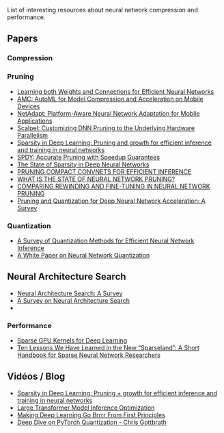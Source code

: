 List of interesting resources about neural network compression and performance.

## Papers

### Compression

### Pruning

- [Learning both Weights and Connections for Efficient
  Neural Networks](https://arxiv.org/pdf/1506.02626.pdf)
- [AMC: AutoML for Model Compression
  and Acceleration on Mobile Devices](https://arxiv.org/pdf/1802.03494.pdf)
- [NetAdapt: Platform-Aware Neural Network
  Adaptation for Mobile Applications](https://arxiv.org/pdf/1804.03230.pdf)
- [Scalpel: Customizing DNN Pruning to the Underlying
  Hardware Parallelism](https://cgi.luddy.indiana.edu/~lukefahr/papers/jiecaoyu_isca17.pdf)
- [Sparsity in Deep Learning: Pruning and growth for efficient inference and training in neural networks](https://dl.acm.org/doi/pdf/10.5555/3546258.3546499)
- [SPDY: Accurate Pruning with Speedup Guarantees](https://arxiv.org/pdf/2201.13096.pdf)
- [The State of Sparsity in Deep Neural Networks](https://arxiv.org/pdf/1902.09574.pdf)
- [PRUNING COMPACT CONVNETS FOR EFFICIENT INFERENCE](https://arxiv.org/pdf/2301.04502.pdf)
- [WHAT IS THE STATE OF NEURAL NETWORK PRUNING?](https://arxiv.org/pdf/2003.03033.pdf)
- [COMPARING REWINDING AND FINE-TUNING
  IN NEURAL NETWORK PRUNING](https://arxiv.org/pdf/2003.02389.pdf)
- [Pruning and Quantization for Deep Neural Network Acceleration: A
  Survey](https://arxiv.org/pdf/2101.09671.pdf)

### Quantization

- [A Survey of Quantization Methods for Efficient
  Neural Network Inference](https://arxiv.org/pdf/2103.13630.pdf)
- [A White Paper on Neural Network Quantization](https://arxiv.org/pdf/2106.08295.pdf)

## Neural Architecture Search

- [Neural Architecture Search: A Survey](https://arxiv.org/pdf/1808.05377.pdf)
- [A Survey on Neural Architecture Search](https://arxiv.org/pdf/1905.01392.pdf)
-

### Performance

- [Sparse GPU Kernels for Deep Learning](https://arxiv.org/pdf/2006.10901.pdf)
- [Ten Lessons We Have Learned in the New
  “Sparseland”: A Short Handbook for Sparse
  Neural Network Researchers](https://arxiv.org/pdf/2302.02596.pdf)

## Vidéos / Blog

- [Sparsity in Deep Learning: Pruning + growth for efficient inference and training in neural networks](https://www.youtube.com/watch?v=H7-p3OWPpEI)
- [Large Transformer Model Inference Optimization](https://lilianweng.github.io/posts/2023-01-10-inference-optimization/)
- [Making Deep Learning Go Brrrr From First Principles](https://horace.io/brrr_intro.html)
- [Deep Dive on PyTorch Quantization - Chris Gottbrath](https://www.youtube.com/watch?v=c3MT2qV5f9w)
